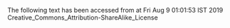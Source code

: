 The following text has been accessed from at Fri Aug 9 01:01:53 IST 2019
Creative_Commons_Attribution-ShareAlike_License

